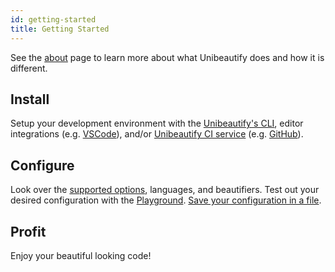```yaml
---
id: getting-started
title: Getting Started
---
```


See the [about](about.md) page to learn more about what Unibeautify does and how it is different.

## Install

Setup your development environment with the [Unibeautify's CLI](cli.md), editor integrations (e.g. [VSCode](editor-vscode.md)), and/or [Unibeautify CI service](ci.md) (e.g. [GitHub](integration-github.md)).

## Configure

Look over the [supported options](options-for-languages.md), languages, and beautifiers.
Test out your desired configuration with the [Playground](https://playground.unibeautify.com).
[Save your configuration in a file](config-file.md).

## Profit

Enjoy your beautiful looking code!
